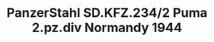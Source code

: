 ---
layout: product
title: "PanzerStahl SD.KFZ.234/2 Puma 2.pz.div Normandy 1944"
price: "2000" 
desc: "DieCast"
img_path: "/assets/img/PZS88013.webp"
brand: "N/A"
available: true
special_offer: false
new: true
soon: false
cat: "0N/A"
subcat: "0N/A"
subsubcat: "0N/A"
sifra: "PZS88013"
popular: false
---